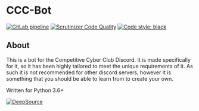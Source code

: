 <!-- markdownlint-disable MD001 -->

# CCC-Bot

[![GitLab pipeline](https://img.shields.io/gitlab/pipeline/Cyb3r-Jak3/Discord-Bot)](https://gitlab.com/Cyb3r-Jak3/Discord-Bot/builds)
[![Scrutinizer Code Quality](https://scrutinizer-ci.com/g/Competitive-Cyber-Clubs/Discord-Bot/badges/quality-score.png?b=master)](https://scrutinizer-ci.com/g/Competitive-Cyber-Clubs/Discord-Bot/?branch=master) [![Code style: black](https://img.shields.io/badge/code%20style-black-000000.svg)](https://github.com/psf/black)

## About

This is a bot for the Competitive Cyber Club Discord. It is made specifically for it, so it has
    been highly tailored to meet the unique requirements of it.
As such it is not recommended for other discord servers, however it is
    something that you should be able to learn from to create your own.

Written for Python 3.6+
<!---
## Adding

### To join

Please visit this [link](https://discordapp.com/api/oauth2/authorize?client_id=643200662045458444&permissions=268978336&scope=bot)
--->
[![DeepSource](https://static.deepsource.io/deepsource-badge-light-mini.svg)](https://deepsource.io/gh/Competitive-Cyber-Clubs/Discord-Bot/?ref=repository-badge)

